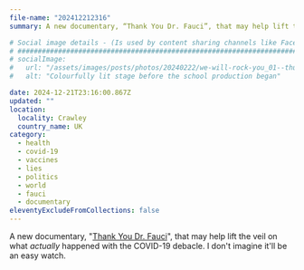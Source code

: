 ```yaml
---
file-name: "202412212316"
summary: A new documentary, “Thank You Dr. Fauci”, that may help lift the veil on what actually happened with the COVID-19 debacle.

# Social image details - (Is used by content sharing channels like Facebook, Twitter, WhatsApp, LinkedIn, RSS readers etc.)
# ##########################################################################################################################
# socialImage:
#   url: "/assets/images/posts/photos/20240222/we-will-rock-you_01--thumbnail.jpg"
#   alt: "Colourfully lit stage before the school production began"

date: 2024-12-21T23:16:00.867Z
updated: ""
location:
  locality: Crawley
  country_name: UK
category:
  - health
  - covid-19
  - vaccines
  - lies
  - politics
  - world
  - fauci
  - documentary
eleventyExcludeFromCollections: false
---
```


A new documentary, "[Thank You Dr. Fauci](https://tydfmovie.com/)", that may help lift the veil on what *actually* happened with the COVID-19 debacle. I don't imagine it'll be an easy watch.
